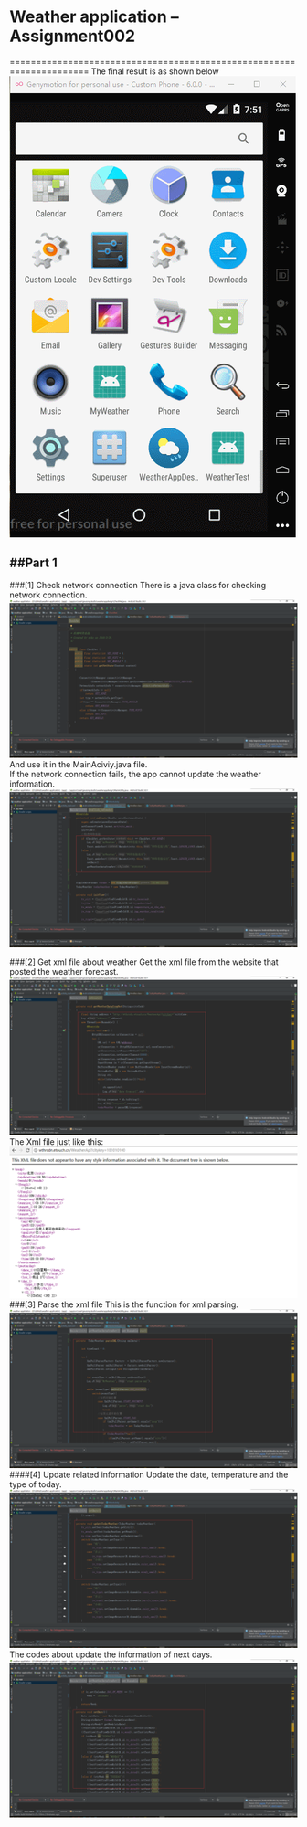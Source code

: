 ﻿# Weather application – Assignment002
=====================================================================
The final result is as shown below<br>
![Weather application002]( https://github.com/qumingzizhengnan/weather-application/blob/002/pic/2_1.gif) <br>

##Part 1
---------------------------------------------------------------------
###[1] Check network connection
There is a java class for checking network connection.<br>
![checkNetworkConnection](https://github.com/qumingzizhengnan/weather-application/blob/002/pic/check_net.png)
<br> 
And use it in the MainAciviy.java file.<br>
If the network connection fails, the app cannot update the weather information.<br>
![checkNetworkConnection](https://github.com/qumingzizhengnan/weather-application/blob/002/pic/check_net2.png)
<br>

###[2] Get xml file about weather
Get the xml file from the website that posted the weather forecast.<br>
![get Xml file](https://github.com/qumingzizhengnan/weather-application/blob/002/pic/get_xml.png) 
<br>
The Xml file just like this:<br>
![xml file](https://github.com/qumingzizhengnan/weather-application/blob/002/pic/xmlfile.png)
<br>
###[3] Parse the xml file
This is the function for xml parsing.<br>
![parse xml file]( https://github.com/qumingzizhengnan/weather-application/blob/002/pic/xml_parse.png)
<br>
####[4] Update related information
Update the date, temperature and the type of today.<br>
![update today](https://github.com/qumingzizhengnan/weather-application/blob/002/pic/update_today.png)
The codes about update the information of next days.<br>
![update future](https://github.com/qumingzizhengnan/weather-application/blob/002/pic/update_week.png)




